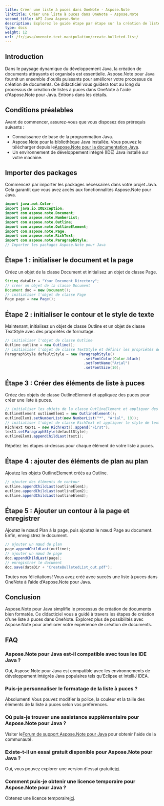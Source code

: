 ```yaml
---
title: Créer une liste à puces dans OneNote - Aspose.Note
linktitle: Créer une liste à puces dans OneNote - Aspose.Note
second_title: API Java Aspose.Note
description: Explorez le guide étape par étape sur la création de listes à puces dans OneNote à l'aide d'Aspose.Note pour Java. Améliorez facilement la création de vos documents.
type: docs
weight: 12
url: /fr/java/onenote-text-manipulation/create-bulleted-list/
---
```

## Introduction
Dans le paysage dynamique du développement Java, la création de documents attrayants et organisés est essentielle. Aspose.Note pour Java fournit un ensemble d'outils puissants pour améliorer votre processus de création de documents. Ce didacticiel vous guidera tout au long du processus de création de listes à puces dans OneNote à l'aide d'Aspose.Note pour Java. Entrons dans les détails.
## Conditions préalables
Avant de commencer, assurez-vous que vous disposez des prérequis suivants :
- Connaissance de base de la programmation Java.
-  Aspose.Note pour la bibliothèque Java installée. Vous pouvez le télécharger depuis le[Aspose.Note pour la documentation Java](https://reference.aspose.com/note/java/).
- Un environnement de développement intégré (IDE) Java installé sur votre machine.
## Importer des packages
Commencez par importer les packages nécessaires dans votre projet Java. Cela garantit que vous avez accès aux fonctionnalités Aspose.Note pour Java.
```java
import java.awt.Color;
import java.io.IOException;
import com.aspose.note.Document;
import com.aspose.note.NumberList;
import com.aspose.note.Outline;
import com.aspose.note.OutlineElement;
import com.aspose.note.Page;
import com.aspose.note.RichText;
import com.aspose.note.ParagraphStyle;
// Importer les packages Aspose.Note pour Java
```
## Étape 1 : initialiser le document et la page
Créez un objet de la classe Document et initialisez un objet de classe Page.
```java
String dataDir = "Your Document Directory";
// créer un objet de la classe Document
Document doc = new Document();
// initialiser l'objet de classe Page
Page page = new Page();
```
## Étape 2 : initialiser le contour et le style de texte
Maintenant, initialisez un objet de classe Outline et un objet de classe TextStyle avec des propriétés de formatage.
```java
// initialiser l'objet de classe Outline
Outline outline = new Outline();
// initialiser l'objet de classe TextStyle et définir les propriétés de formatage
ParagraphStyle defaultStyle = new ParagraphStyle()
                                    .setFontColor(Color.black)
                                    .setFontName("Arial")
                                    .setFontSize(10);
```
## Étape 3 : Créer des éléments de liste à puces
Créez des objets de classe OutlineElement et appliquez des puces pour créer une liste à puces.
```java
// initialiser les objets de la classe OutlineElement et appliquer des puces
OutlineElement outlineElem1 = new OutlineElement();
outlineElem1.setNumberList(new NumberList("*", "Arial", 10));
// initialiser l'objet de classe RichText et appliquer le style de texte
RichText text1 = new RichText().append("First");
text1.setParagraphStyle(defaultStyle);
outlineElem1.appendChildLast(text1);
```
Répétez les étapes ci-dessus pour chaque élément de votre liste à puces.
## Étape 4 : ajouter des éléments de plan au plan
Ajoutez les objets OutlineElement créés au Outline.
```java
// ajouter des éléments de contour
outline.appendChildLast(outlineElem1);
outline.appendChildLast(outlineElem2);
outline.appendChildLast(outlineElem3);
```
## Étape 5 : Ajouter un contour à la page et enregistrer
Ajoutez le nœud Plan à la page, puis ajoutez le nœud Page au document. Enfin, enregistrez le document.
```java
// ajouter un nœud de plan
page.appendChildLast(outline);
// ajouter un nœud de page
doc.appendChildLast(page);
// enregistrer le document
doc.save(dataDir + "CreateBulletedList_out.pdf");
```
Toutes nos félicitations! Vous avez créé avec succès une liste à puces dans OneNote à l’aide d’Aspose.Note pour Java.
## Conclusion
Aspose.Note pour Java simplifie le processus de création de documents bien formatés. Ce didacticiel vous a guidé à travers les étapes de création d'une liste à puces dans OneNote. Explorez plus de possibilités avec Aspose.Note pour améliorer votre expérience de création de documents.
## FAQ
### Aspose.Note pour Java est-il compatible avec tous les IDE Java ?
Oui, Aspose.Note pour Java est compatible avec les environnements de développement intégrés Java populaires tels qu'Eclipse et IntelliJ IDEA.
### Puis-je personnaliser le formatage de la liste à puces ?
Absolument! Vous pouvez modifier la police, la couleur et la taille des éléments de la liste à puces selon vos préférences.
### Où puis-je trouver une assistance supplémentaire pour Aspose.Note pour Java ?
 Visiter le[Forum de support Aspose.Note pour Java](https://forum.aspose.com/c/note/28) pour obtenir l'aide de la communauté.
### Existe-t-il un essai gratuit disponible pour Aspose.Note pour Java ?
 Oui, vous pouvez explorer une version d'essai gratuite[ici](https://releases.aspose.com/).
### Comment puis-je obtenir une licence temporaire pour Aspose.Note pour Java ?
 Obtenez une licence temporaire[ici](https://purchase.aspose.com/temporary-license/).